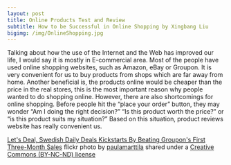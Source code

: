 ```yaml
---
layout: post
title: Online Products Test and Review
subtitle: How to be Successful in Online Shopping by Xingbang Liu
bigimg: /img/OnlineShopping.jpg
---
```

Talking about how the use of the Internet and the Web has improved our life, I would say it is mostly in E-commercial area. Most of the people have used online shopping websites, such as Amazon, eBay or Groupon. It is very convenient for us to buy products from shops which are far away from home. Another beneficial is, the products online would be cheaper than the price in the real stores, this is the most important reason why people wanted to do shopping online. However, there are also shortcomings for online shopping. Before people hit the “place your order” button, they may wonder “Am I doing the right decision?” “Is this product worth the price?” or “is this product suits my situation?” Based on this situation, product reviews website has really convenient us. 

<a title="Let's Deal, Swedish Daily Deals Kickstarts By Beating Groupon's First Three-Month Sales" href="https://flickr.com/photos/paulamarttila/4777650189">Let's Deal, Swedish Daily Deals Kickstarts By Beating Groupon's First Three-Month Sales</a> flickr photo by <a href="https://flickr.com/people/paulamarttila">paulamarttila</a> shared under a <a href="https://creativecommons.org/licenses/by-nc-nd/2.0/">Creative Commons (BY-NC-ND) license</a>
